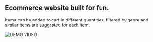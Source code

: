 ## Ecommerce website built for fun.

Items can be added to cart in different quantities, filtered by genre and similar items are suggested for each item.

![DEMO VIDEO](https://github.com/raducostica/React-TypeScript_E-Commerce/blob/master/e_commerce.gif)
